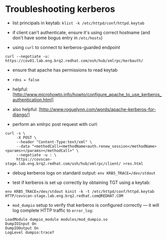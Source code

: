 # Troubleshooting kerberos

 * list principals in keytab: `klist -k /etc/httpd/conf/httpd.keytab`

 * if client can't authenticate, ensure it's using correct hostname (and don't have some bogus entry in `/etc/hosts`)

 * using `curl` to connect to kerberos-guarded endpoint

  ```
  curl --negotiate -u: https://cov01.lab.eng.brq2.redhat.com/osh/hub/xmlrpc/kerbauth/
  ```

 * ensure that apache has permissions to read keytab

 * `rdns = false`

 * helpful: [http://www.microhowto.info/howto/configure_apache_to_use_kerberos_authentication.html]

 * also helpful: [http://www.roguelynn.com/words/apache-kerberos-for-django/]

 * perform an xmlrpc post request with curl:

  ```
  curl -s \
       -X POST \
       --header "Content-Type:text/xml" \
       --data "<methodCall><methodName>auth.renew_session</methodName><params></params></methodCall>" \
       --negotiate -u : \
       https://covscan-stage.lab.eng.brq2.redhat.com/osh/hub/xmlrpc/client/ >res.html
  ```

 * debug kerberos logs on standard output: `env KRB5_TRACE=/dev/stdout`

 * test if kerberos is set up correctly by obtaining TGT using a keytab:

  ```
  env KRB5_TRACE=/dev/stdout kinit -k -t /etc/httpd/conf/httpd.keytab HTTP/covscan-stage.lab.eng.brq2.redhat.com@REDHAT.COM
  ```

 * `mod_dumpio` setup to verify that kerberos is configured correctly — it will log complete HTTP traffic to `error_log`:

  ```
  LoadModule dumpio_module modules/mod_dumpio.so
  DumpIOInput On
  DumpIOOutput On
  LogLevel dumpio:trace7
  ```
